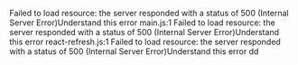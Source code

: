 Failed to load resource: the server responded with a status of 500 (Internal Server Error)Understand this error
main.js:1 Failed to load resource: the server responded with a status of 500 (Internal Server Error)Understand this error
react-refresh.js:1 Failed to load resource: the server responded with a status of 500 (Internal Server Error)Understand this error
dd
